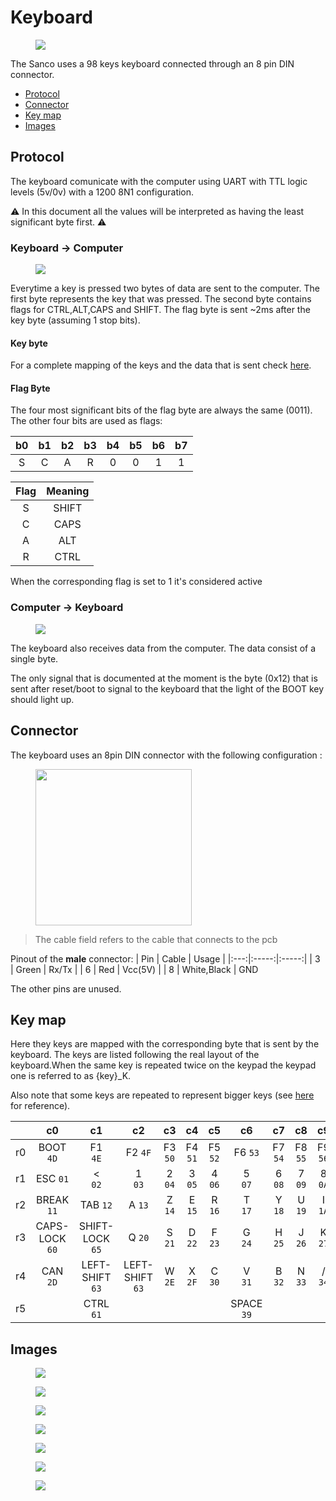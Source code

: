 # Keyboard

<figure>
<img src="../assets/keyboard-whole.jpg" >
</figure>


The Sanco uses a 98 keys keyboard connected through an 8 pin DIN connector. 

- [Protocol](#protocol)
- [Connector](#connector)
- [Key map](#key-map)
- [Images](#images)


## Protocol

The keyboard comunicate with the computer using UART with TTL logic levels (5v/0v) with a 1200 8N1 configuration.

:warning: In this document all the values will be interpreted as having the least significant byte first. :warning:

### Keyboard -> Computer

<figure>
<img src="../assets/keyboard-keypress-signal-example.png">
</figure>

Everytime a key is pressed two bytes of data are sent to the computer. The first byte represents the key that was pressed. The second byte contains flags for CTRL,ALT,CAPS and SHIFT.
The flag byte is sent ~2ms after the key byte (assuming 1 stop bits). 

#### Key byte

For a complete mapping of the keys and the data that is sent check [here](#key-map).

#### Flag Byte 

The four most significant bits of the flag byte are always the same (0011). The other four bits are used as flags:

|b0|b1|b2|b3|b4|b5|b6|b7|
|:-:|:-:|:-:|:-:|:-:|:-:|:-:|:-:|
S|C|A|R|0|0|1|1|

| Flag | Meaning |
|:-:|:-:
S| SHIFT 
C| CAPS 
A| ALT 
R| CTRL 

When the corresponding flag is set to 1 it's considered active

### Computer -> Keyboard

<figure>
<img src="../assets/keyboard-boot-led-signal.png" >
</figure>

The keyboard also receives data from the computer. The data consist of a single byte. 

The only signal that is documented at the moment is the byte (0x12) that is sent after  reset/boot to signal to the keyboard that the light of the BOOT key should light up.

## Connector

The keyboard uses an 8pin DIN connector with the following configuration :

<figure>
<img src="../assets/din8-pinout.png" width=250>
</figure>

> The cable field refers to the cable that connects to the pcb 

Pinout of the **male** connector:
| Pin | Cable | Usage |
|:---:|:-----:|:-----:|
| 3   | Green | Rx/Tx |
| 6   | Red   | Vcc(5V) |
| 8   | White,Black | GND

The other pins are unused.

## Key map

Here they keys are mapped with the corresponding byte that is sent by the keyboard. The keys are listed following the real layout of the keyboard.When the same key is repeated twice on the keypad the keypad one is referred to as {key}_K. 

Also note that some keys are repeated to represent bigger keys (see [here](#images) for reference).

|   |c0|c1|c2|c3|c4|c5|c6|c7|c8|c9|c10|c11|c12|c13|c14|c15|c16|c17|c18|c19|
|:-:|:-:|:-:|:-:|:-:|:-:|:-:|:-:|:-:|:-:|:-:|:-:|:-:|:-:|:-:|:-:|:-:|:-:|:-:|:-:|:-:|
|r0|BOOT  ```4D``` | F1<br />  ```4E``` | F2  ```4F``` | F3  ```50``` | F4  ```51``` | F5  ```52``` | F6  ```53``` | F7  ```54``` | F8  ```55``` | F9  ```56``` | F10  ```57``` | F11  ```58``` | F12  ```59``` | F13<br /> ```5A``` | F14<br />  ```5B``` | F15<br /> ```5C``` | UP ```3A``` | DOWN ```3B``` | LEFT ```3C``` | RIGHT ```3D``` |
|r1|ESC ```01``` | <<br /> ```02``` | 1<br /> ```03``` | 2 ```04``` | 3 ```05``` | 4 ```06``` | 5<br /> ```07``` | 6 ```08``` | 7 ```09``` | 8 ```0A``` | 9 ```0B``` | 0 ```0C``` | \#<br /> ```0D``` | @<br /> ```0E``` | DEL<br /> ```0F``` | ^<br /> ```10``` | 7_K ```3E``` | 8_K ```3F``` |  9_K ```40``` | CE ```41``` |
|r2|BREAK ```11``` | TAB ```12``` | A ```13``` | Z ```14``` | E ```15``` | R ```16``` | T<br /> ```17``` | Y ```18``` | U ```19``` | I ```1A``` | O ```1B``` | P ```1C``` | \><br /> ```1D``` | . .<br /> ```1E``` |RETURN ```2B``` | }<br /> ```1F``` | 4_K ```42``` | 5_K ```43``` | 6_K ```44``` | -<br /> ```45``` |
r3|CAPS-LOCK ```60``` | SHIFT-LOCK ```65``` | Q ```20``` | S ```21``` | D ```22``` | F ```23``` | G<br /> ```24``` | H ```25``` | J ```26``` | K ```27``` | L ```28``` | M ```29``` | %<br /> ```2A``` | RETURN ```2B``` |RETURN ```2B``` | {<br /> ```2C``` | 1_K<br /> ```46``` | 2_K ```47``` | 3_K<br /> ```48``` | ENTER ```4C``` |
r4|CAN ```2D``` | LEFT-SHIFT ```63``` | LEFT-SHIFT ```63``` | W ```2E``` | X ```2F``` | C ```30``` | V<br /> ```31``` | B<br /> ```32``` | N ```33``` | / ```34``` | . ```35``` | \- ```36``` | \+ ```37``` | RIGHT-SHIFT ```64``` | RIGHT-SHIFT ```64``` | LINE FEED ```38``` || ._K<br />  ```49``` | 0_K ```4A``` | 00 ```4B``` | ENTER ```4C``` |
r5||CTRL ```61``` ||||| SPACE ```39``` ||||| ALT ```62``` |



## Images

<figure>
<img src="../assets/keyboard-whole.jpg">
</figure>


<figure>
<img src="../assets/keyboard-pcb-back.jpg">
</figure>

<figure>
<img src="../assets/keyboard-pcb-overview.jpg">
</figure>

<figure>
<img src="../assets/keyboard-pcb-overview-one.jpg">
</figure>

<figure>
<img src="../assets/keyboard-pcb-overview-two.jpg">
</figure>

<figure>
<img src="../assets/keyboard-pcb-overview-three.jpg">
</figure>

<figure>
<img src="../assets/keyboard-pcb-overview-four.jpg">
</figure>